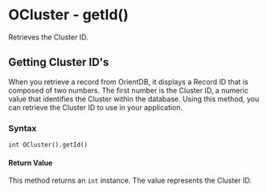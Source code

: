 
# OCluster - getId()

Retrieves the Cluster ID.

## Getting Cluster ID's

When you retrieve a record from OrientDB, it displays a Record ID that is composed of two numbers.  The first number is the Cluster ID, a numeric value that identifies the Cluster within the database.  Using this method, you can retrieve the Cluster ID to use in your application.

### Syntax

```
int OCluster().getId()
```

#### Return Value

This method returns an `int` instance.  The value represents the Cluster ID.





